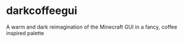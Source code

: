 # darkcoffeegui
A warm and dark reimagination of the Minecraft GUI in a fancy, coffee inspired palette
